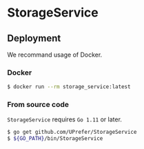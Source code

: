 # StorageService

## Deployment

We recommand usage of Docker.

### Docker
```bash
$ docker run --rm storage_service:latest
```

### From source code
`StorageService` requires `Go 1.11` or later.

```bash
$ go get github.com/UPrefer/StorageService
$ ${GO_PATH}/bin/StorageService
```
